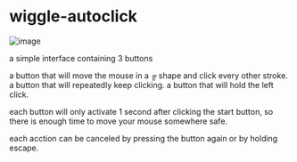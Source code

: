 # wiggle-autoclick
![image](https://github.com/user-attachments/assets/d0e86181-8ba0-46f4-8c12-2bc2d19f29e5)

a simple interface containing 3 buttons

a button that will move the mouse in a ╔ shape and click every other stroke.
a button that will repeatedly keep clicking.
a button that will hold the left click.

each button will only activate 1 second after clicking the start button, so there is enough time to move your mouse somewhere safe.

each acction can be canceled by pressing the button again or by holding escape.
